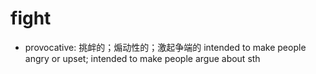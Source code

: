 # fight

- provocative: 挑衅的；煽动性的；激起争端的 intended to make people angry or upset; intended to make people argue about sth
